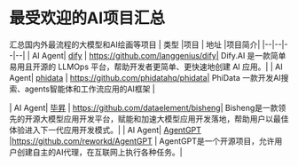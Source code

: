 # 最受欢迎的AI项目汇总
汇总国内外最流程的大模型和AI绘画等项目
| 类型  |项目 | 地址 |项目简介|
|--|--|--|--|
| AI Agent|  [dify](https://github.com/langgenius/dify) | https://github.com/langgenius/dify| Dify.AI 是一款简单易用且开源的 LLMOps 平台，帮助开发者更简单、更快速地创建 AI 应用。| 
| AI Agent|  [phidata](https://github.com/phidatahq/phidata) | https://github.com/phidatahq/phidata| PhiData 一款开发AI搜索、agents智能体和工作流应用的AI框架 |

| AI Agent|  [毕昇](https://github.com/dataelement/bisheng) | https://github.com/dataelement/bisheng| Bisheng是一款领先的开源大模型应用开发平台，赋能和加速大模型应用开发落地，帮助用户以最佳体验进入下一代应用开发模式。|
| AI Agent|  [AgentGPT](https://github.com/reworkd/AgentGPT) |https://github.com/reworkd/AgentGPT | AgentGPT是一个开源项目，允许用户创建自主的AI代理，在互联网上执行各种任务。|